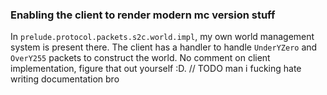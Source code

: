 ### Enabling the client to render modern mc version stuff
In `prelude.protocol.packets.s2c.world.impl`, my own world management system is present there.
The client has a handler to handle `UnderYZero` and `OverY255` packets to construct the world.
No comment on client implementation, figure that out yourself :D.
// TODO man i fucking hate writing documentation bro
